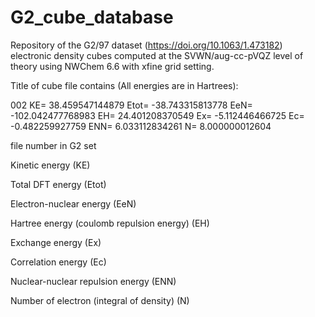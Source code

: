 # G2_cube_database
Repository of the G2/97 dataset (https://doi.org/10.1063/1.473182) electronic density cubes computed at the SVWN/aug-cc-pVQZ level of theory using NWChem 6.6 with xfine grid setting.

Title of cube file contains (All energies are in Hartrees):

002 KE= 38.459547144879 Etot= -38.743315813778 EeN= -102.042477768983 EH= 24.401208370549 Ex= -5.112446466725 Ec= -0.482259927759 ENN= 6.033112834261 N= 8.000000012604

file number in G2 set

Kinetic energy (KE)

Total DFT energy (Etot)

Electron-nuclear energy (EeN)

Hartree energy (coulomb repulsion energy) (EH)

Exchange energy (Ex)

Correlation energy (Ec)

Nuclear-nuclear repulsion energy (ENN)

Number of electron (integral of density) (N)


